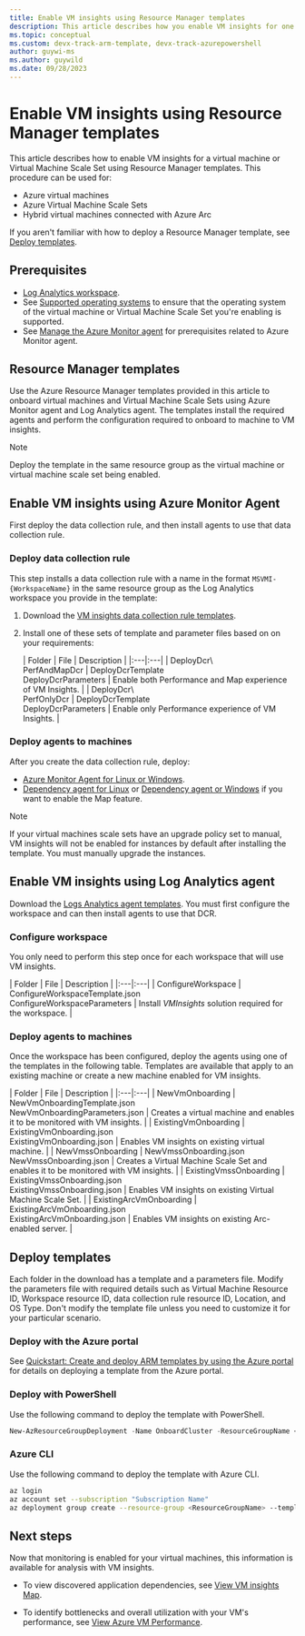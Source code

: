```yaml
---
title: Enable VM insights using Resource Manager templates
description: This article describes how you enable VM insights for one or more Azure virtual machines or Virtual Machine Scale Sets by using Azure PowerShell or Azure Resource Manager templates.
ms.topic: conceptual
ms.custom: devx-track-arm-template, devx-track-azurepowershell
author: guywi-ms
ms.author: guywild
ms.date: 09/28/2023
---
```


# Enable VM insights using Resource Manager templates
This article describes how to enable VM insights for a virtual machine or Virtual Machine Scale Set using Resource Manager templates. This procedure can be used for:

- Azure virtual machines
- Azure Virtual Machine Scale Sets
- Hybrid virtual machines connected with Azure Arc

If you aren't familiar with how to deploy a Resource Manager template, see [Deploy templates](#deploy-templates).

## Prerequisites

- [Log Analytics workspace](./vminsights-configure-workspace.md).
- See [Supported operating systems](./vminsights-enable-overview.md#supported-operating-systems) to ensure that the operating system of the virtual machine or Virtual Machine Scale Set you're enabling is supported. 
- See [Manage the Azure Monitor agent](../agents/azure-monitor-agent-manage.md#prerequisites) for prerequisites related to Azure Monitor agent.

## Resource Manager templates
Use the Azure Resource Manager templates provided in this article to onboard virtual machines and Virtual Machine Scale Sets using Azure Monitor agent and Log Analytics agent. The templates install the required agents and perform the configuration required to onboard to machine to VM insights.

>[!NOTE]
> Deploy the template in the same resource group as the virtual machine or virtual machine scale set being enabled.

## Enable VM insights using Azure Monitor Agent
First deploy the data collection rule, and then install agents to use that data collection rule. 

###  Deploy data collection rule

This step installs a data collection rule with a name in the format `MSVMI-{WorkspaceName}` in the same resource group as the Log Analytics workspace you provide in the template:

1. Download the [VM insights data collection rule templates](https://github.com/Azure/AzureMonitorForVMs-ArmTemplates/releases/download/vmi_ama_ga/DeployDcr.zip).
1. Install one of these sets of template and parameter files based on on your requirements:

   | Folder | File | Description |
   |:---|:---|
   | DeployDcr\\<br>PerfAndMapDcr | DeployDcrTemplate<br>DeployDcrParameters | Enable both Performance and Map experience of VM Insights. |
   | DeployDcr\\<br>PerfOnlyDcr | DeployDcrTemplate<br>DeployDcrParameters | Enable only Performance experience of VM Insights. |


### Deploy agents to machines

After you create the data collection rule, deploy:

- [Azure Monitor Agent for Linux or Windows](../agents/resource-manager-agent.md#azure-monitor-agent).
- [Dependency agent for Linux](../../virtual-machines/extensions/agent-dependency-linux.md) or [Dependency agent or Windows](../../virtual-machines/extensions/agent-dependency-windows.md) if you want to enable the Map feature. 
  
> [!NOTE]
> If your virtual machines scale sets have an upgrade policy set to manual, VM insights will not be enabled for instances by default after installing the template. You must manually upgrade the instances.

## Enable VM insights using Log Analytics agent
Download the [Logs Analytics agent templates](https://aka.ms/VmInsightsARMTemplates). You must first configure the workspace and can then install agents to use that DCR.

### Configure workspace
You only need to perform this step once for each workspace that will use VM insights.


| Folder | File | Description |
|:---|:---|
| ConfigureWorkspace | ConfigureWorkspaceTemplate.json<br>ConfigureWorkspaceParameters | Install *VMInsights* solution required for the workspace. |

### Deploy agents to machines
Once the workspace has been configured, deploy the agents using one of the templates in the following table. Templates are available that apply to an existing machine or create a new machine enabled for VM insights.


| Folder | File | Description |
|:---|:---|
| NewVmOnboarding | NewVmOnboardingTemplate.json<br>NewVmOnboardingParameters.json | Creates a virtual machine and enables it to be monitored with VM insights. |
| ExistingVmOnboarding | ExistingVmOnboarding.json<br>ExistingVmOnboarding.json | Enables VM insights on existing virtual machine. |
| NewVmssOnboarding | NewVmssOnboarding.json<br>NewVmssOnboarding.json | Creates a Virtual Machine Scale Set and enables it to be monitored with VM insights. |
| ExistingVmssOnboarding | ExistingVmssOnboarding.json<br>ExistingVmssOnboarding.json | Enables VM insights on existing Virtual Machine Scale Set. |
| ExistingArcVmOnboarding | ExistingArcVmOnboarding.json<br>ExistingArcVmOnboarding.json | Enables VM insights on existing Arc-enabled server. |

## Deploy templates
Each folder in the download has a template and a parameters file. Modify the parameters file with required details such as Virtual Machine Resource ID, Workspace resource ID, data collection rule resource ID, Location, and OS Type. Don't modify the template file unless you need to customize it for your particular scenario.

### Deploy with the Azure portal
See  [Quickstart: Create and deploy ARM templates by using the Azure portal](../../azure-resource-manager/resource-manager-quickstart-create-templates-use-the-portal.md) for details on deploying a template from the Azure portal.

### Deploy with PowerShell
Use the following command to deploy the template with PowerShell.

```PowerShell
New-AzResourceGroupDeployment -Name OnboardCluster -ResourceGroupName <ResourceGroupName> -TemplateFile <Template.json> -TemplateParameterFile <Parameters.json>
```

### Azure CLI
Use the following command to deploy the template with Azure CLI.

```sh
az login
az account set --subscription "Subscription Name"
az deployment group create --resource-group <ResourceGroupName> --template-file <Template.json> --parameters <Parameters.json>
```

## Next steps

Now that monitoring is enabled for your virtual machines, this information is available for analysis with VM insights.

- To view discovered application dependencies, see [View VM insights Map](vminsights-maps.md).

- To identify bottlenecks and overall utilization with your VM's performance, see [View Azure VM Performance](vminsights-performance.md).
